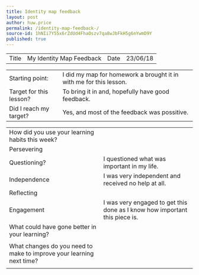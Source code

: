 ```yaml
---
title: Identity map feedback 
layout: post
author: huw.price
permalink: /identity-map-feedback-/
source-id: 1hNIi7Y55x6rZdUd4FhaOszv7qa8wJbFkH5g6nYwmD9Y
published: true
---
```

<table>
  <tr>
    <td>Title</td>
    <td>My Identity Map Feedback</td>
    <td>Date</td>
    <td>23/06/18</td>
  </tr>
</table>


<table>
  <tr>
    <td>Starting point:</td>
    <td>I did my map for homework a brought it in with me for this lesson.</td>
  </tr>
  <tr>
    <td>Target for this lesson?</td>
    <td>To bring it in and, hopefully have good feedback.</td>
  </tr>
  <tr>
    <td>Did I reach my target? </td>
    <td>Yes, and most of the feedback was possitive.</td>
  </tr>
</table>


<table>
  <tr>
    <td>How did you use your learning habits this week?</td>
    <td></td>
  </tr>
  <tr>
    <td>Persevering</td>
    <td></td>
  </tr>
  <tr>
    <td>Questioning?</td>
    <td>I questioned what was important in my life.</td>
  </tr>
  <tr>
    <td>Independence</td>
    <td>I was very independent and received no help at all.</td>
  </tr>
  <tr>
    <td>Reflecting</td>
    <td></td>
  </tr>
  <tr>
    <td>Engagement</td>
    <td>I was very engaged to get this done as I know how important this piece is.</td>
  </tr>
  <tr>
    <td>What could have gone better in your learning?</td>
    <td></td>
  </tr>
  <tr>
    <td></td>
    <td></td>
  </tr>
  <tr>
    <td>What changes do you need to make to improve your learning next time?</td>
    <td></td>
  </tr>
  <tr>
    <td></td>
    <td></td>
  </tr>
</table>


